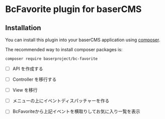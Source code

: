 # BcFavorite plugin for baserCMS

## Installation

You can install this plugin into your baserCMS application using [composer](https://getcomposer.org).

The recommended way to install composer packages is:

```
composer require baserproject/bc-favorite
```

- [ ] API を作成する
- [ ] Controller を移行する
- [ ] View を移行
- [ ] メニューの上にイベントディスパッチャーを作る
- [ ] BcFavoriteから上記イベントを横取りしてお気に入り一覧を表示

